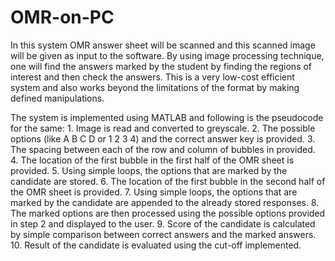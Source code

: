 # OMR-on-PC
In this system OMR answer sheet will be scanned and this scanned image will be given as input to the software. By using image processing technique, one will find the answers marked by the student by finding the regions of interest and then check the answers. This is a very low-cost efficient system and also works beyond the limitations of the format by making defined manipulations.

The system is implemented using MATLAB and following is the pseudocode for the same: 
    1. Image is read and converted to greyscale.
    2. The possible options (like A B C D or 1 2 3 4) and the correct answer key is provided.
    3. The spacing between each of the row and column of bubbles in provided.
    4. The location of the first bubble in the first half of the OMR sheet is provided.
    5. Using simple loops, the options that are marked by the candidate are stored.
    6. The location of the first bubble in the second half of the OMR sheet is provided.
    7. Using simple loops, the options that are marked by the candidate are appended to the already stored responses.
    8. The marked options are then processed using the possible options provided in step 2 and displayed to the user.
    9. Score of the candidate is calculated by simple comparison between correct answers and the marked answers.
    10. Result of the candidate is evaluated using the cut-off implemented. 
